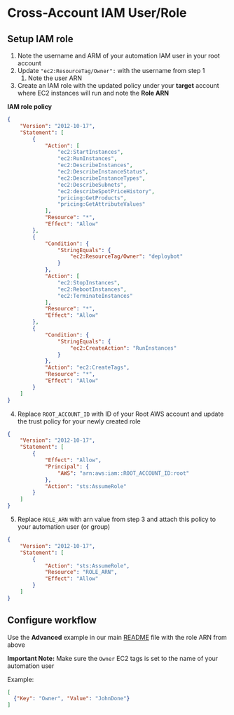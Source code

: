 # Cross-Account IAM User/Role
## Setup IAM role
1. Note the username and ARM of your automation IAM user in your root account
2. Update `"ec2:ResourceTag/Owner":` with the username from step 1  
    1. Note the user ARN
3. Create an IAM role with the updated policy under your **target** account where EC2 instances will run and note the **Role ARN**

**IAM role policy**
```JSON
{
    "Version": "2012-10-17",
    "Statement": [
        {
            "Action": [
                "ec2:StartInstances",
                "ec2:RunInstances",
                "ec2:DescribeInstances",
                "ec2:DescribeInstanceStatus",
                "ec2:DescribeInstanceTypes",
                "ec2:DescribeSubnets",
                "ec2:describeSpotPriceHistory",
                "pricing:GetProducts",
                "pricing:GetAttributeValues"
            ],
            "Resource": "*",
            "Effect": "Allow"
        },
        {
            "Condition": {
                "StringEquals": {
                    "ec2:ResourceTag/Owner": "deploybot"
                }
            },
            "Action": [
                "ec2:StopInstances",
                "ec2:RebootInstances",
                "ec2:TerminateInstances"
            ],
            "Resource": "*",
            "Effect": "Allow"
        },
        {
            "Condition": {
                "StringEquals": {
                    "ec2:CreateAction": "RunInstances"
                }
            },
            "Action": "ec2:CreateTags",
            "Resource": "*",
            "Effect": "Allow"
        }
    ]
}
```
4. Replace `ROOT_ACCOUNT_ID` with ID of your Root AWS account and update the trust policy for your newly created role
```json
{
    "Version": "2012-10-17",
    "Statement": [
        {
            "Effect": "Allow",
            "Principal": {
                "AWS": "arn:aws:iam::ROOT_ACCOUNT_ID:root"
            },
            "Action": "sts:AssumeRole"
        }
    ]
}
```
5. Replace `ROLE_ARN` with arn value from step 3 and attach this policy to your automation user (or group)
```json
{
    "Version": "2012-10-17",
    "Statement": [
        {
            "Action": "sts:AssumeRole",
            "Resource": "ROLE_ARN",
            "Effect": "Allow"
        }
    ]
}
```

## Configure workflow
Use the **Advanced** example in our main [README](../README.md) file with the role ARN from above

**Important Note:** Make sure the `Owner` EC2 tags is set to the name of your automation user 

Example: 
```json
[
  {"Key": "Owner", "Value": "JohnDone"}
]
```
